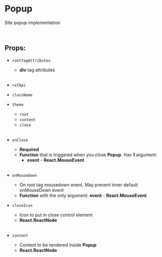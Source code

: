 # Popup

Site popup implementation<br />

<br />

## Props:

- `rootTagAttributes`
    - **div** tag attributes<br /><br />

- `refApi`

- `className`

- `theme`
    - `root`
    - `content`
    - `close`<br /><br />

- `onClose`
    - **Required**
    - **Function** that is triggered when you close **Popup**. Has **1** argument:
        - **event** - **React.MouseEvent<HTMLDivElement>**<br /><br />

- `onMouseDown`
    - On root tag mousedown event. May prevent inner default onMouseDown event
    - **Function** with the only argument: **event** - **React.MouseEvent<HTMLDivElement>**

- `closeIcon`
    - Icon to put in close control element
    - **React.ReactNode**<br /><br />

- `content`
    - Content to be rendered inside **Popup**
    - **React.ReactNode**